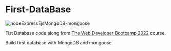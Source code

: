 # First-DataBase

![nodeExpressEjsMongoDB-mongoose](https://user-images.githubusercontent.com/49698792/182233404-a1532b92-861b-44ae-9aec-8c9b6d13ec4e.png)

Fist Database code along from [The Web Developer Bootcamp 2022](https://www.udemy.com/course/the-web-developer-bootcamp/) course.

Build first database with MongoDB and mongoose.


